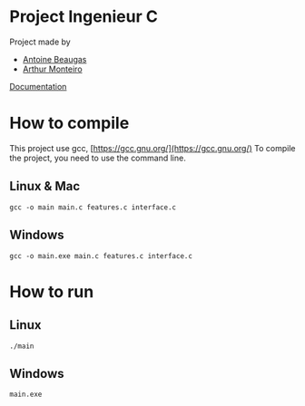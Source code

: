 # Project Ingenieur C

Project made by

- [Antoine Beaugas](https://github.com/abeaugas)
- [Arthur Monteiro](https://github.com/arthurmtro)

[Documentation](https://github.com/Arthurmtro/jeux-de-nim/blob/main/CDC.pdf)

# How to compile

This project use gcc, [https://gcc.gnu.org/](https://gcc.gnu.org/)
To compile the project, you need to use the command line.

## Linux & Mac

```
gcc -o main main.c features.c interface.c
```

## Windows

```
gcc -o main.exe main.c features.c interface.c
```

# How to run

## Linux

```
./main
```

## Windows

```
main.exe
```
